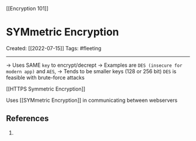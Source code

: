 [[Encryption 101]]

# SYMmetric Encryption
Created:  [[2022-07-15]]
Tags: #fleeting 

---
-> Uses SAME `key` to encrypt/decrept
-> Examples are `DES (insecure for modern app)` and `AES`,
-> Tends to be smaller keys (128 or 256 bit)
`DES` is feasible with brute-force attacks


[[HTTPS Symmetric Encryption]]

Uses [[SYMmetric Encryption]] in communicating between webservers











## References
1. 